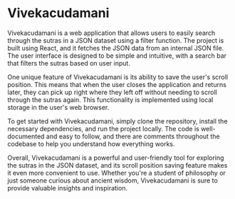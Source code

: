 # Vivekacudamani

Vivekacudamani is a web application that allows users to easily search through the sutras in a JSON dataset using a filter function. The project is built using React, and it fetches the JSON data from an internal JSON file. The user interface is designed to be simple and intuitive, with a search bar that filters the sutras based on user input.

One unique feature of Vivekacudamani is its ability to save the user's scroll position. This means that when the user closes the application and returns later, they can pick up right where they left off without needing to scroll through the sutras again. This functionality is implemented using local storage in the user's web browser.

To get started with Vivekacudamani, simply clone the repository, install the necessary dependencies, and run the project locally. The code is well-documented and easy to follow, and there are comments throughout the codebase to help you understand how everything works.

Overall, Vivekacudamani is a powerful and user-friendly tool for exploring the sutras in the JSON dataset, and its scroll position saving feature makes it even more convenient to use. Whether you're a student of philosophy or just someone curious about ancient wisdom, Vivekacudamani is sure to provide valuable insights and inspiration.
